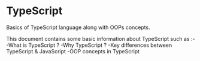 # TypeScript
Basics of TypeScript language along with OOPs concepts.

This document contains some basic information about TypeScript such as :- 
  -What is TypeScript ?
  -Why TypeScript ?
  -Key differences between TypeScript & JavaScript
  -OOP concepts in TypeScript
